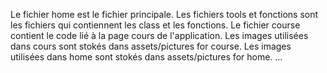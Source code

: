 Le fichier home est le fichier principale.
Les fichiers tools et fonctions sont les fichiers qui contiennent les class et les fonctions.
Le fichier course contient le code lié à la page cours de l'application.
Les images utilisées dans cours sont stokés dans assets/pictures for course.
Les images utilisées dans home sont stokés dans assets/pictures for home.
...

